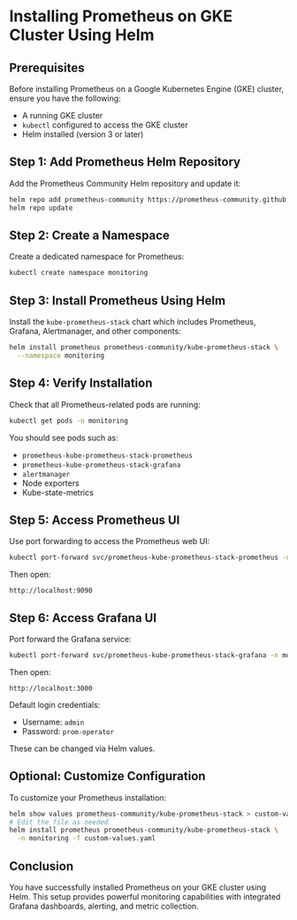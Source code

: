 # Installing Prometheus on GKE Cluster Using Helm

## Prerequisites

Before installing Prometheus on a Google Kubernetes Engine (GKE) cluster, ensure you have the following:

* A running GKE cluster
* `kubectl` configured to access the GKE cluster
* Helm installed (version 3 or later)

## Step 1: Add Prometheus Helm Repository

Add the Prometheus Community Helm repository and update it:

```bash
helm repo add prometheus-community https://prometheus-community.github.io/helm-charts
helm repo update
```

## Step 2: Create a Namespace

Create a dedicated namespace for Prometheus:

```bash
kubectl create namespace monitoring
```

## Step 3: Install Prometheus Using Helm

Install the `kube-prometheus-stack` chart which includes Prometheus, Grafana, Alertmanager, and other components:

```bash
helm install prometheus prometheus-community/kube-prometheus-stack \
  --namespace monitoring
```

## Step 4: Verify Installation

Check that all Prometheus-related pods are running:

```bash
kubectl get pods -n monitoring
```

You should see pods such as:

* `prometheus-kube-prometheus-stack-prometheus`
* `prometheus-kube-prometheus-stack-grafana`
* `alertmanager`
* Node exporters
* Kube-state-metrics

## Step 5: Access Prometheus UI

Use port forwarding to access the Prometheus web UI:

```bash
kubectl port-forward svc/prometheus-kube-prometheus-stack-prometheus -n monitoring 9090
```

Then open:

```
http://localhost:9090
```

## Step 6: Access Grafana UI

Port forward the Grafana service:

```bash
kubectl port-forward svc/prometheus-kube-prometheus-stack-grafana -n monitoring 3000
```

Then open:

```
http://localhost:3000
```

Default login credentials:

* Username: `admin`
* Password: `prom-operator`

These can be changed via Helm values.

## Optional: Customize Configuration

To customize your Prometheus installation:

```bash
helm show values prometheus-community/kube-prometheus-stack > custom-values.yaml
# Edit the file as needed
helm install prometheus prometheus-community/kube-prometheus-stack \
  -n monitoring -f custom-values.yaml
```

## Conclusion

You have successfully installed Prometheus on your GKE cluster using Helm. This setup provides powerful monitoring capabilities with integrated Grafana dashboards, alerting, and metric collection.
